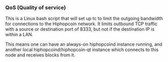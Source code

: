 ### QoS (Quality of service) ###

This is a Linux bash script that will set up tc to limit the outgoing bandwidth for connections to the Hiphopcoin network. It limits outbound TCP traffic with a source or destination port of 8333, but not if the destination IP is within a LAN.

This means one can have an always-on hiphopcoind instance running, and another local hiphopcoind/hiphopcoin-qt instance which connects to this node and receives blocks from it.
